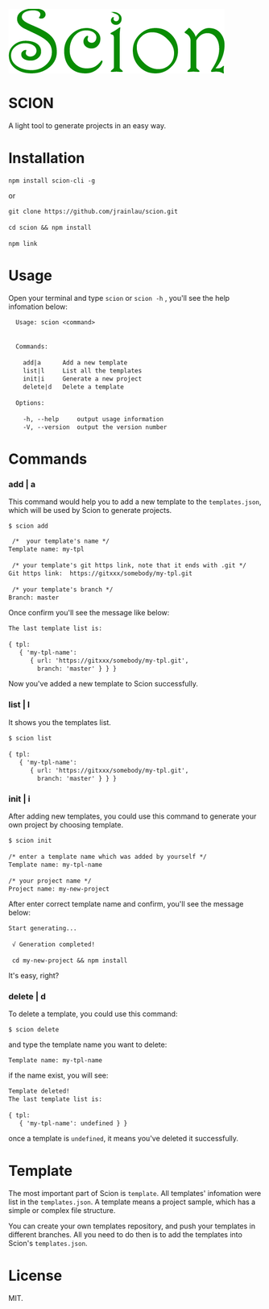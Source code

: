 ![Scion Logo](./logo.png)

# SCION
A light tool to generate projects in an easy way.

# Installation
```
npm install scion-cli -g
```
or
```
git clone https://github.com/jrainlau/scion.git

cd scion && npm install

npm link
```

# Usage
Open your terminal and type `scion` or `scion -h` , you'll see the help infomation below:
```
  Usage: scion <command>


  Commands:

    add|a      Add a new template
    list|l     List all the templates
    init|i     Generate a new project
    delete|d   Delete a template

  Options:

    -h, --help     output usage information
    -V, --version  output the version number
```

# Commands
### add | a
This command would help you to add a new template to the `templates.json`, which will be used by Scion to generate projects.
```
$ scion add
```
```
 /*  your template's name */
Template name: my-tpl

 /* your template's git https link, note that it ends with .git */
Git https link:  https://gitxxx/somebody/my-tpl.git 

 /* your template's branch */
Branch: master 
```
Once confirm you'll see the message like below:
```
The last template list is:

{ tpl:
   { 'my-tpl-name':
      { url: 'https://gitxxx/somebody/my-tpl.git',
        branch: 'master' } } }
```
Now you've added a new template to Scion successfully.

### list | l
It shows you the templates list.
```
$ scion list

{ tpl:
   { 'my-tpl-name':
      { url: 'https://gitxxx/somebody/my-tpl.git',
        branch: 'master' } } }
```

### init | i
After adding new templates, you could use this command to generate your own project by choosing template.
```
$ scion init

/* enter a template name which was added by yourself */
Template name: my-tpl-name

/* your project name */
Project name: my-new-project
```
After enter correct template name and confirm, you'll see the message below:
```
Start generating...

 √ Generation completed!

 cd my-new-project && npm install
```
It's easy, right?

### delete | d
To delete a template, you could use this command:
```
$ scion delete
```
and type the template name you want to delete:
```
Template name: my-tpl-name
```
if the name exist, you will see:
```
Template deleted!
The last template list is:

{ tpl:
   { 'my-tpl-name': undefined } }
```
once a template is `undefined`, it means you've deleted it successfully.

# Template
The most important part of Scion is `template`. All templates' infomation were list in the `templates.json`.
A template means a project sample, which has a simple or complex file structure.

You can create your own templates repository, and push your templates in different branches. All you need to do then is to add the templates into Scion's `templates.json`.

# License
MIT.










